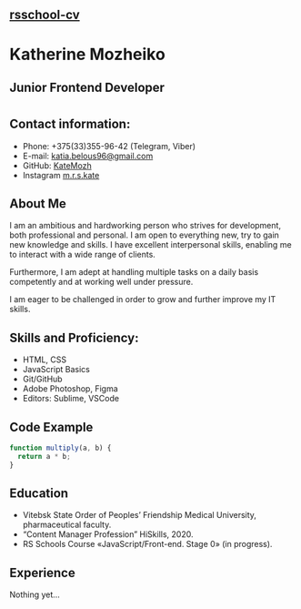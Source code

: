 ## [rsschool-cv](https://katemozh.github.io/rsschool-cv/cv)
# Katherine Mozheiko  
## Junior Frontend Developer
#
## Contact information:
* Phone: +375(33)355-96-42 (Telegram, Viber)
* E-mail:  katia.belous96@gmail.com
* GitHub:  [KateMozh](https://github.com/KateMozh) 
* Instagram [m.r.s.kate](https://www.instagram.com/m.r.s.kate/)
## About Me

I am an ambitious and hardworking person who strives for development, both professional and personal. I am open to everything new, try to gain new knowledge and skills. I have excellent interpersonal skills, enabling me to interact with a wide range of clients.

Furthermore, I am adept at handling multiple tasks on a daily basis competently and at working well under pressure.

I am eager to be challenged in order to grow and further improve my IT skills.

## Skills and Proficiency:

* HTML, CSS
* JavaScript Basics
* Git/GitHub
* Adobe Photoshop, Figma
* Editors: Sublime, VSCode

## Code Example

```javascript
function multiply(a, b) {
  return a * b;
}
```

## Education

* Vitebsk State Order of Peoples’ Friendship Medical University, pharmaceutical faculty.
*  “Сontent Manager Profession” HiSkills, 2020.
*  RS Schools Course «JavaScript/Front-end. Stage 0» (in progress).

## Experience

Nothing yet…
